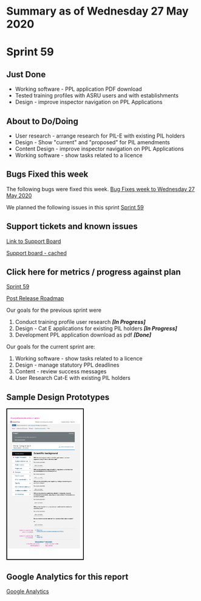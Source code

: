 # Summary as of Wednesday 27 May 2020 

# Sprint 59

## Just Done
* Working software - PPL application PDF download
* Tested training profiles with ASRU users and with establishments
* Design - improve inspector navigation on PPL Applications

## About to Do/Doing
* User research - arrange research for PIL-E with existing PIL holders
* Design - Show "current" and "proposed" for PIL amendments 
* Content Design - improve inspector navigation on PPL Applications
* Working software - show tasks related to a licence 

## Bugs Fixed this week
The following bugs were fixed this week.
[Bug Fixes week to Wednesday 27 May 2020](graphs/bugs27052020.png)

We planned the following issues in this sprint 
[Sprint 59](graphs/sprint27052020.png)

## Support tickets and known issues
[Link to Support Board](https://collaboration.homeoffice.gov.uk/jira/secure/RapidBoard.jspa?rapidView=1717&selectedIssue=ASSB-253)

[Support board - cached](graphs/supportBoard27052020.png)

## Click here for metrics / progress against plan
[Sprint 59](graphs/progress27052020.png)

[Post Release Roadmap](graphs/roadmap27052020.png)

Our goals for the previous sprint were
1. Conduct training profile user research ***[In Progress]***
2. Design - Cat E applications for existing PIL holders ***[In Progress]***
3. Development PPL application download as pdf ***[Done]***

Our goals for the current sprint are:
1. Working software - show tasks related to a licence 
2. Design - manage statutory PPL deadlines 
3. Content - review success messages 
4. User Research Cat-E with existing PIL holders

## Sample Design Prototypes
<a href="graphs/proto1_27052020.png"><img src="graphs/proto1_27052020.png" alt="HTML5 Icon" width="200" style="border:2px solid black"></a>
<br>


## Google Analytics for this report
[Google Analytics](graphs/GA27052020.png)

